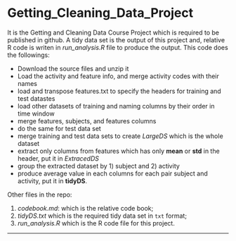 # Getting_Cleaning_Data_Project
It is the Getting and Cleaning Data Course Project which is required to be published in github. A tidy data set is the output of this project and, relative R code is writen in *run_analysis.R* file to produce the output. This code does the followings: 

* Download the source files and unzip it
* Load the activity and feature info, and merge activity codes with their names
* load and transpose features.txt to specify the headers for training and test datastes
* load other datasets of training and naming columns by their order in time window
* merge features, subjects, and features columns
* do the same for test data set
* merge training and test data sets to create *LargeDS* which is the whole dataset
* extract only columns from features which has only __mean__ or __std__ in the header, put it in *ExtracedDS*
* group the extracted dataset by 1) subject and 2) activity
* produce average value in each columns for each pair subject and activity, put it in **tidyDS**.

Other files in the repo:
1. *codebook.md*: which is the relative code book;
2. *tidyDS.txt* which is the required tidy data set in `txt` format;
3. *run_analysis.R* which is the R code file for this project. 
 
--- 

